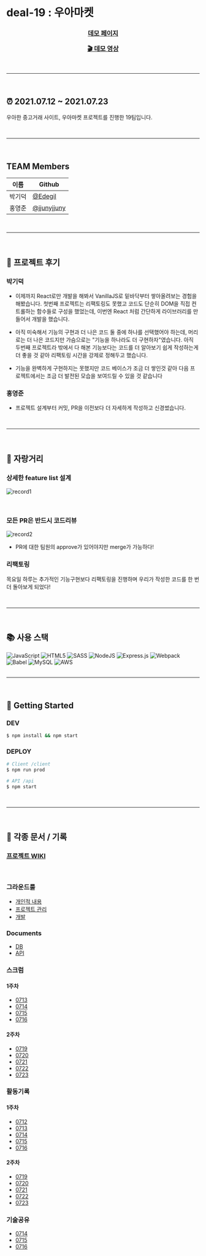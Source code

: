 # deal-19 : 우아마켓  


<h3 align="center"> 

[데모 페이지](http://ec2-13-209-80-88.ap-northeast-2.compute.amazonaws.com:3000/)

[🎬 데모 영상]()

</h3>

<br/>
<hr>
<br/>

## ⏰  2021.07.12 ~ 2021.07.23

우아한 중고거래 사이트, 우아마켓 프로젝트를 진행한 19팀입니다.

<br/>
<hr>
<br/>

## TEAM Members

|이름|Github|
|--|--|
|박기덕|[@Edegil](https://github.com/edegiil)|
|홍영준|[@jjunyjjuny](https://github.com/jjunyjjuny)|

<br/>
<hr>
<br/>

## 📢  프로젝트 후기

### 박기덕

- 이제까지 React로만 개발을 해봐서 VanillaJS로 밑바닥부터 쌓아올려보는 경험을 해봤습니다. 첫번째 프로젝트는 리팩토링도 못했고 코드도 단순히 DOM을 직접 컨트롤하는 함수들로 구성을 했었는데, 이번엔 React 처럼 간단하게 라이브러리를 만들어서 개발을 했습니다.

- 아직 미숙해서 기능의 구현과 더 나은 코드 둘 중에 하나를 선택했어야 하는데, 머리로는 더 나은 코드지만 가슴으로는 "기능을 하나라도 더 구현하자"였습니다. 아직 두번째 프로젝트라 밖에서 다 해본 기능보다는 코드를 더 알아보기 쉽게 작성하는게 더 좋을 것 같아 리팩토링 시간을 강제로 정해두고 했습니다.

- 기능을 완벽하게 구현하지는 못했지만 코드 베이스가 조금 더 쌓인것 같아 다음 프로젝트에서는 조금 더 발전된 모습을 보여드릴 수 있을 것 같습니다


### 홍영준

- 프로젝트 설계부터 커밋, PR을 이전보다 더 자세하게 작성하고 신경썼습니다. 


<br/>
<hr>
<br/>

## 🎉 자랑거리 

### 상세한 feature list 설계

![record1](https://user-images.githubusercontent.com/41738385/126728905-eaa2882a-afae-4cf1-9df2-c3838562e667.gif)

<br/>

### 모든 PR은 반드시 코드리뷰 

![record2](https://user-images.githubusercontent.com/41738385/126728939-9abe1e65-13c5-49fd-89c7-ef34bfd94a1c.gif)

- PR에 대한 팀원의 approve가 있어야지만 merge가 가능하다! 

### 리팩토링

목요일 하루는 추가적인 기능구현보다 리팩토링을 진행하며 우리가 작성한 코드를 한 번더 돌아보게 되었다! 

<br/>
<hr>
<br/>

## 📚 사용 스택

<img alt="JavaScript" src="https://img.shields.io/badge/javascript-%23323330.svg?style=for-the-badge&logo=javascript&logoColor=%23F7DF1E"/>
<img alt="HTML5" src="https://img.shields.io/badge/html5-%23E34F26.svg?style=for-the-badge&logo=html5&logoColor=white"/>
<img alt="SASS" src="https://img.shields.io/badge/SASS-hotpink.svg?style=for-the-badge&logo=SASS&logoColor=white"/>
<img alt="NodeJS" src="https://img.shields.io/badge/node.js-%2343853D.svg?style=for-the-badge&logo=node-dot-js&logoColor=white"/>
<img alt="Express.js" src="https://img.shields.io/badge/express.js-%23404d59.svg?style=for-the-badge&logo=express&logoColor=%2361DAFB"/>
<img alt="Webpack" src="https://img.shields.io/badge/webpack-%238DD6F9.svg?style=for-the-badge&logo=webpack&logoColor=black" />
<img alt="Babel" src="https://img.shields.io/badge/Babel-F9DC3e?style=for-the-badge&logo=babel&logoColor=black" />
<img alt="MySQL" src="https://img.shields.io/badge/mysql-%2300f.svg?style=for-the-badge&logo=mysql&logoColor=white"/>
<img alt="AWS" src="https://img.shields.io/badge/AWS-%23FF9900.svg?style=for-the-badge&logo=amazon-aws&logoColor=white"/>

<br/>
<br/>
<hr>
<br/>

## 🔨 Getting Started

### DEV
```bash
$ npm install && npm start
```

### DEPLOY
```bash
# Client /client
$ npm run prod

# API /api
$ npm start
```

<br/>
<hr/>
<br/>

## 📜 각종 문서 / 기록

### [프로젝트 WIKI](https://github.com/woowa-techcamp-2021/deal-19/wiki)
<br/>

### 그라운드룰
* [개인적 내용](https://github.com/woowa-techcamp-2021/deal-19/wiki/%EA%B0%9C%EC%9D%B8%EC%A0%81-%EB%82%B4%EC%9A%A9)
* [프로젝트 관리](https://github.com/woowa-techcamp-2021/deal-19/wiki/%ED%94%84%EB%A1%9C%EC%A0%9D%ED%8A%B8-%EA%B4%80%EB%A6%AC)
* [개발](https://github.com/woowa-techcamp-2021/deal-19/wiki/%EA%B0%9C%EB%B0%9C-%EB%A3%B0)

### Documents

- [DB](https://github.com/woowa-techcamp-2021/deal-19/wiki/DB)
- [API](https://github.com/woowa-techcamp-2021/deal-19/wiki/API-%EB%AA%85%EC%84%B8%EC%84%9C)

### 스크럼

#### 1주차

- [0713](https://github.com/woowa-techcamp-2021/deal-19/wiki/%EC%8A%A4%ED%81%AC%EB%9F%BC-0713)
- [0714](https://github.com/woowa-techcamp-2021/deal-19/wiki/%EC%8A%A4%ED%81%AC%EB%9F%BC-0714)
- [0715](https://github.com/woowa-techcamp-2021/deal-19/wiki/%EC%8A%A4%ED%81%AC%EB%9F%BC-0715)
- [0716](https://github.com/woowa-techcamp-2021/deal-19/wiki/%EC%8A%A4%ED%81%AC%EB%9F%BC-0716)

#### 2주차

- [0719](https://github.com/woowa-techcamp-2021/deal-19/wiki/%EC%8A%A4%ED%81%AC%EB%9F%BC-0719)
- [0720](https://github.com/woowa-techcamp-2021/deal-19/wiki/%EC%8A%A4%ED%81%AC%EB%9F%BC-0720)
- [0721](https://github.com/woowa-techcamp-2021/deal-19/wiki/%EC%8A%A4%ED%81%AC%EB%9F%BC-0721)
- [0722](https://github.com/woowa-techcamp-2021/deal-19/wiki/%EC%8A%A4%ED%81%AC%EB%9F%BC-0722)
- [0723](https://github.com/woowa-techcamp-2021/deal-19/wiki/%EC%8A%A4%ED%81%AC%EB%9F%BC-0723)

### 활동기록

#### 1주차

- [0712](https://github.com/woowa-techcamp-2021/deal-19/wiki/%ED%99%9C%EB%8F%99%EA%B8%B0%EB%A1%9D-0712)
- [0713](https://github.com/woowa-techcamp-2021/deal-19/wiki/%ED%99%9C%EB%8F%99%EA%B8%B0%EB%A1%9D-0713)
- [0714](https://github.com/woowa-techcamp-2021/deal-19/wiki/%ED%99%9C%EB%8F%99%EA%B8%B0%EB%A1%9D-0714)
- [0715](https://github.com/woowa-techcamp-2021/deal-19/wiki/%ED%99%9C%EB%8F%99%EA%B8%B0%EB%A1%9D-0715)
- [0716](https://github.com/woowa-techcamp-2021/deal-19/wiki/%ED%99%9C%EB%8F%99%EA%B8%B0%EB%A1%9D-0716)

#### 2주차

- [0719](https://github.com/woowa-techcamp-2021/deal-19/wiki/%ED%99%9C%EB%8F%99%EA%B8%B0%EB%A1%9D-0719)
- [0720](https://github.com/woowa-techcamp-2021/deal-19/wiki/%ED%99%9C%EB%8F%99%EA%B8%B0%EB%A1%9D-0720)
- [0721](https://github.com/woowa-techcamp-2021/deal-19/wiki/%ED%99%9C%EB%8F%99%EA%B8%B0%EB%A1%9D-0721)
- [0722](https://github.com/woowa-techcamp-2021/deal-19/wiki/%ED%99%9C%EB%8F%99%EA%B8%B0%EB%A1%9D-0722)
- [0723](https://github.com/woowa-techcamp-2021/deal-19/wiki/%ED%99%9C%EB%8F%99%EA%B8%B0%EB%A1%9D-0723)


### 기술공유

- [0714](https://github.com/woowa-techcamp-2021/deal-19/wiki/%EA%B8%B0%EC%88%A0%EA%B3%B5%EC%9C%A0-0714)
- [0715](https://github.com/woowa-techcamp-2021/deal-19/wiki/%EA%B8%B0%EC%88%A0%EA%B3%B5%EC%9C%A0-0715)
- [0716](https://github.com/woowa-techcamp-2021/deal-19/wiki/%EA%B8%B0%EC%88%A0%EA%B3%B5%EC%9C%A0-0716)





